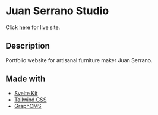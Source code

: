 # Juan Serrano Studio

Click [here](https://www.juanserrano.studio/) for live site.

## Description

Portfolio website for artisanal furniture maker Juan Serrano.

## Made with

- [Svelte Kit](https://kit.svelte.dev/)
- [Tailwind CSS](https://tailwindcss.com/)
- [GraphCMS](https://graphcms.com/)
